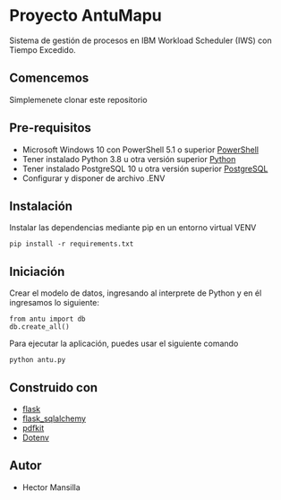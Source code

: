 # Proyecto AntuMapu
Sistema de gestión de procesos en IBM Workload Scheduler (IWS) con Tiempo Excedido.

## Comencemos 
Simplemenete clonar este repositorio

## Pre-requisitos
- Microsoft Windows 10 con PowerShell 5.1 o superior [PowerShell](https://docs.microsoft.com/en-us/powershell/)
- Tener instalado Python 3.8 u otra versión superior [Python](https://www.python.org/)
- Tener instalado PostgreSQL 10 u otra versión superior [PostgreSQL](https://www.postgresql.org/)
- Configurar y disponer de archivo .ENV

## Instalación
Instalar las dependencias mediante pip en un entorno virtual VENV

```
pip install -r requirements.txt
```

## Iniciación 
Crear el modelo de datos, ingresando al interprete de Python y en él ingresamos lo siguiente:
```
from antu import db
db.create_all()
```

Para ejecutar la aplicación, puedes usar el siguiente comando

```
python antu.py
```

## Construido con
- [flask](https://palletsprojects.com/p/flask/)
- [flask_sqlalchemy](https://github.com/pallets/flask-sqlalchemy)
- [pdfkit](https://github.com/JazzCore/python-pdfkit)
- [Dotenv](https://github.com/theskumar/python-dotenv)

## Autor
- Hector Mansilla 

